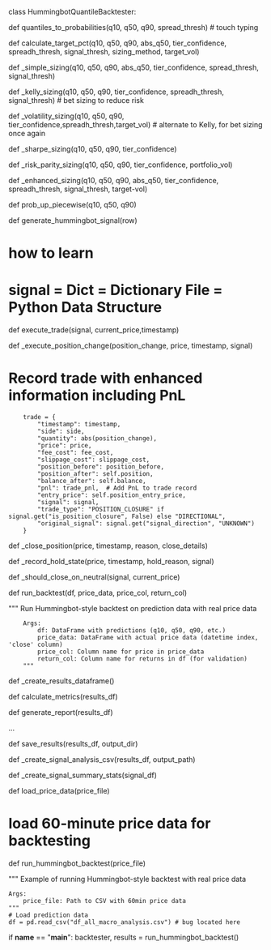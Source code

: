 
class HummingbotQuantileBacktester:


def quantiles_to_probabilities(q10, q50, q90, spread_thresh) # touch typing


def calculate_target_pct(q10, q50, q90, abs_q50, tier_confidence, spreadh_thresh, signal_thresh, sizing_method, target_vol)


def _simple_sizing(q10, q50, q90, abs_q50, tier_confidence, spread_thresh, signal_thresh)



def _kelly_sizing(q10, q50, q90, tier_confidence, spreadh_thresh, signal_thresh) # bet sizing to reduce risk


def _volatility_sizing(q10, q50, q90, tier_confidence,spreadh_thresh,target_vol) # alternate to Kelly, for bet sizing once again

def _sharpe_sizing(q10, q50, q90, tier_confidence)

def _risk_parity_sizing(q10, q50, q90, tier_confidence, portfolio_vol)

def _enhanced_sizing(q10, q50, q90, abs_q50, tier_confidence, spreadh_thresh, signal_thresh, target-vol)

def prob_up_piecewise(q10, q50, q90)


def generate_hummingbot_signal(row)


# how to learn

# signal = Dict = Dictionary File = Python Data Structure

def execute_trade(signal, current_price,timestamp)

def _execute_position_change(position_change, price, timestamp, signal)

# Record trade with enhanced information including PnL
        trade = {
            "timestamp": timestamp,
            "side": side,
            "quantity": abs(position_change),
            "price": price,
            "fee_cost": fee_cost,
            "slippage_cost": slippage_cost,
            "position_before": position_before,
            "position_after": self.position,
            "balance_after": self.balance,
            "pnl": trade_pnl,  # Add PnL to trade record
            "entry_price": self.position_entry_price,
            "signal": signal,
            "trade_type": "POSITION_CLOSURE" if signal.get("is_position_closure", False) else "DIRECTIONAL",
            "original_signal": signal.get("signal_direction", "UNKNOWN")
        }


def _close_position(price, timestamp, reason, close_details)


def _record_hold_state(price, timestamp, hold_reason, signal)

def _should_close_on_neutral(signal, current_price)


def run_backtest(df, price_data, price_col, return_col)

"""
        Run Hummingbot-style backtest on prediction data with real price data
        
        Args:
            df: DataFrame with predictions (q10, q50, q90, etc.)
            price_data: DataFrame with actual price data (datetime index, 'close' column)
            price_col: Column name for price in price_data
            return_col: Column name for returns in df (for validation)
        """


def _create_results_dataframe()

def calculate_metrics(results_df)

def generate_report(results_df)

...

def save_results(results_df, output_dir)

def _create_signal_analysis_csv(results_df, output_path)


def _create_signal_summary_stats(signal_df)


def load_price_data(price_file)

# load 60-minute price data for backtesting



def run_hummingbot_backtest(price_file)

"""
    Example of running Hummingbot-style backtest with real price data
    
    Args:
        price_file: Path to CSV with 60min price data
    """
    # Load prediction data
    df = pd.read_csv("df_all_macro_analysis.csv") # bug located here


if __name__ == "__main__":
    backtester, results = run_hummingbot_backtest()






